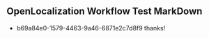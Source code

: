 ## OpenLocalization Workflow Test MarkDown
* b69a84e0-1579-4463-9a46-6871e2c7d8f9 
thanks!<!--HONumber=Jul16_HO2-->